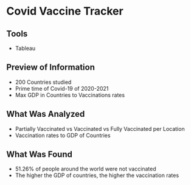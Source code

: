 <h1>Covid Vaccine Tracker</h1>

<h2>Tools</h2>

- Tableau

<h2>Preview of Information</h2>

- 200 Countries studied
- Prime time of Covid-19 of 2020-2021
- Max GDP in Countries to Vaccinations rates

<h2>What Was Analyzed</h2>

- Partially Vaccinated vs Vaccinated vs Fully Vaccinated per Location
- Vaccination rates to GDP of Countries

<h2>What Was Found</h2>

- 51.26% of people around the world were not vaccinated
- The higher the GDP of countries, the higher the vaccination rates

